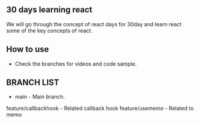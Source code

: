 ## 30 days learning react

We will go through the concept of react days for 30day and learn react some of the key concepts of react.

## How to use 

- Check the branches for videos and code sample.


## BRANCH LIST

* main - Main branch.

feature/callbackhook - Related callback hook
feature/usememo - Related to memo
